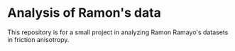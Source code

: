 # Analysis of Ramon's data #

This repository is for a small project in analyzing Ramon Ramayo's datasets in
friction anisotropy.
